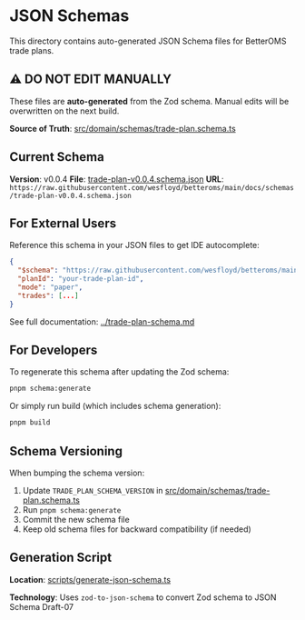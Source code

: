 # JSON Schemas

This directory contains auto-generated JSON Schema files for BetterOMS trade plans.

## ⚠️ DO NOT EDIT MANUALLY

These files are **auto-generated** from the Zod schema. Manual edits will be overwritten on the next build.

**Source of Truth**: [src/domain/schemas/trade-plan.schema.ts](../../src/domain/schemas/trade-plan.schema.ts)

## Current Schema

**Version**: v0.0.4
**File**: [trade-plan-v0.0.4.schema.json](./trade-plan-v0.0.4.schema.json)
**URL**: `https://raw.githubusercontent.com/wesfloyd/betteroms/main/docs/schemas/trade-plan-v0.0.4.schema.json`

## For External Users

Reference this schema in your JSON files to get IDE autocomplete:

```json
{
  "$schema": "https://raw.githubusercontent.com/wesfloyd/betteroms/main/docs/schemas/trade-plan-v0.0.4.schema.json",
  "planId": "your-trade-plan-id",
  "mode": "paper",
  "trades": [...]
}
```

See full documentation: [../trade-plan-schema.md](../trade-plan-schema.md)

## For Developers

To regenerate this schema after updating the Zod schema:

```bash
pnpm schema:generate
```

Or simply run build (which includes schema generation):

```bash
pnpm build
```

## Schema Versioning

When bumping the schema version:

1. Update `TRADE_PLAN_SCHEMA_VERSION` in [src/domain/schemas/trade-plan.schema.ts](../../src/domain/schemas/trade-plan.schema.ts)
2. Run `pnpm schema:generate`
3. Commit the new schema file
4. Keep old schema files for backward compatibility (if needed)

## Generation Script

**Location**: [scripts/generate-json-schema.ts](../../scripts/generate-json-schema.ts)

**Technology**: Uses `zod-to-json-schema` to convert Zod schema to JSON Schema Draft-07
